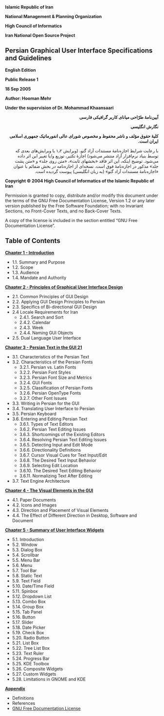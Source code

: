 **Islamic Republic of Iran**

**National Management & Planning Organization**

**High Council of Informatics**

**Iran National Open Source Project**

Persian Graphical User Interface Specifications and Guidelines
--------------------------------------------------------------

**English Edition**

**Public Release 1**

**18 Sep 2005**


**Author: Hooman Mehr**

**Under the supervision of Dr. Mohammad Khaansaari**

<div dir="rtl">

<b>آیین‌نامۀ طرّاحی میانای کاربر گرافیکی فارسی</b>

<b>نگارش انگلیسی</b>


<b>کلیۀ حقوق مؤلف و ناشر محفوظ و مخصوص شورای عالی انفورماتیک جمهوری اسلامی ایران است.</b>

با رعایت شرایط اجازه‌نامۀ مستندات آزاد گنو، (ویرایش ۱٫۲ یا ویرایش‌های بعدی که توسط بنیاد نرم‌افزار آزاد منتشر می‌شود) اجازۀ تکثیر، توزیع و/یا تغییر این اثر داده می‌شود. توضیح اینکه، این اثر فاقد «بخشهای ثابت»، «متن روی جلد» و «متن پشت جلد» مذکور در اجازه‌نامۀ فوق است. نسخه‌ای از اجازه‌نامه در بخش ضمائم با عنوان «اجازه‌نامۀ مستندات آزاد گنو» (به زبان انگلیسی) پیوست گردیده است.

</div>

**Copyright © 2004 High Council of Informatics of the Islamic Republic of Iran**

Permission is granted to copy, distribute and/or modify this document under the terms of the GNU Free Documentation License, Version 1.2 or any later version published by the Free Software Foundation; with no Invariant Sections, no Front-Cover Texts, and no Back-Cover Texts.

A copy of the license is included in the section entitled “GNU Free Documentation License”.

Table of Contents
-----------------

**[Chapter 1 - Introduction](Persian_HIG_EN_Main4_Chapter1.md)**

 - 1.1. Summary and Purpose
 - 1.2. Scope
 - 1.3. Audience
 - 1.4. Mandate and Authority

**[Chapter 2 - Principles of Graphical User Interface Design](Persian_HIG_EN_Main4_Chapter2.md)**

 - 2.1. Common Principles of GUI Design
 - 2.2. Applying GUI Design Principles to Persian
 - 2.3. Specifics of Bi-directional GUI Design
 - 2.4 Locale Requirements for Iran
   - 2.4.1. Search and Sort
   - 2.4.2. Calendar
   - 2.4.3. Week
   - 2.4.4. Naming GUI Objects
 - 2.5. Dual Language User Interface

**[Chapter 3 - Persian Text in the GUI 21](Persian_HIG_EN_Main4_Chapter3.md)**

 - 3.1. Characteristics of the Persian Text
 - 3.2. Characteristics of the Persian Fonts
   - 3.2.1. Persian vs. Latin Fonts
   - 3.2.2. Persian Font Styles
   - 3.2.3. Persian Font Size and Metrics
   - 3.2.4. GUI Fonts
   - 3.2.5. Classification of Persian Fonts
   - 3.2.6. Persian OpenType Fonts
   - 3.2.7. Other Font Issues
 - 3.3. Writing in Persian for the GUI
 - 3.4. Translating User Interface to Persian
 - 3.5. Persian Keyboard
 - 3.6. Entering and Editing Persian Text
   - 3.6.1. Types of Text Editors
   - 3.6.2. Persian Text Editing Issues
   - 3.6.3. Shortcomings of the Existing Editors
   - 3.6.4. Resolving Persian Text Editing Issues
   - 3.6.5. Detecting Input and Edit Mode
   - 3.6.6. Directionality Definitions
   - 3.6.7. Cursor Visual Cues for Text Input/Edit
   - 3.6.8. The Desired Text Input Behavior
   - 3.6.9. Selecting Edit Location
   - 3.6.10. The Desired Text Editing Behavior
   - 3.6.11. Normalizing Text After Editing
 - 3.7. Text Engine Architecture

**[Chapter 4 - The Visual Elements in the GUI](Persian_HIG_EN_Main4_Chapter4.md)**

 - 4.1. Paper Documents
 - 4.2. Icons and Images
 - 4.3. Direction and Placement of Visual Elements
 - 4.4. The Effect of Different Direction in Desktop, Software and Document

**[Chapter 5 - Summary of User Interface Widgets](Persian_HIG_EN_Main4_Chapter5.md)**

- 5.1. Introduction
- 5.2. Window
- 5.3. Dialog Box
- 5.4. Scrollbar
- 5.5. Menu Bar
- 5.6. Menu
- 5.7. Tool Bar
- 5.8. Static Text
- 5.9. Text Field
- 5.10. Date/Time Field
- 5.11. Spinbox
- 5.12. Dropdown List
- 5.13. Combo Box
- 5.14. Group Box
- 5.15. Tab Panel
- 5.16. Button
- 5.17. Slider
- 5.18. Date Picker
- 5.19. Check Box
- 5.20. Radio Button
- 5.21. List Box
- 5.22. Tree List Box
- 5.23. Text Ruler
- 5.24. Progress Bar
- 5.25. KDE Toolbox
- 5.26. Composite Widgets
- 5.27. Custom Widgets
- 5.28. Limitations in GNOME and KDE

**[Appendix](Persian_HIG_EN_Main4_Appendix.md)**

- Definitions
- References
- [GNU Free Documentation License](fdl-1.2.txt)
